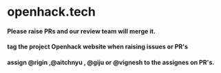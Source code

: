 # openhack.tech

#### Please raise PRs and our review team will merge it. 

#### tag the project Openhack website when raising issues or PR's

#### assign @rigin ,@aitchnyu , @giju or @vignesh to the assignes on PR's.
